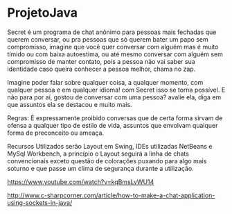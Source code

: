 # ProjetoJava
Secret é um programa de chat anônimo para pessoas mais fechadas que querem conversar, ou pra pessoas que só querem bater um papo sem compromisso, imagine que você quer conversar com alguém mas é muito tímido ou com baixa autoestima, ou até mesmo conversar com alguém sem compromisso de manter contato, pois a pessoa não vai saber sua identidade caso queira conhecer a pessoa melhor, chama no zap.

Imagine poder falar sobre qualquer coisa, a qualquer momento, com qualquer pessoa e em qualquer idioma! com Secret isso se torna possível. E não para por aí, gostou de conversar com uma pessoa? avalie ela, diga em que assuntos ela se destacou e muito mais.


Regras: É expressamente proibido conversas que de certa forma sirvam de ofensa a qualquer tipo de estilo de vida, assuntos que envolvam qualquer forma de preconceito ou ameaça.


Recursos Utilizados serão Layout em Swing, IDEs utilizadas NetBeans e MySql Workbench,
a princípio o Layout seguirá a linha de chats convencionais exceto questão de colorações puxando para algo mais soturno e que passe um clima de segurança durante a utilização.


https://www.youtube.com/watch?v=kqBmsLvWU14

http://www.c-sharpcorner.com/article/how-to-make-a-chat-application-using-sockets-in-java/

